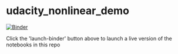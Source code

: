 # udacity_nonlinear_demo

[![Binder](http://mybinder.org/badge.svg)](http://mybinder.org:/repo/jermwatt/udacity_nonlinear_demo)

Click the 'launch-binder' button above to launch a live version of the notebooks in this repo
